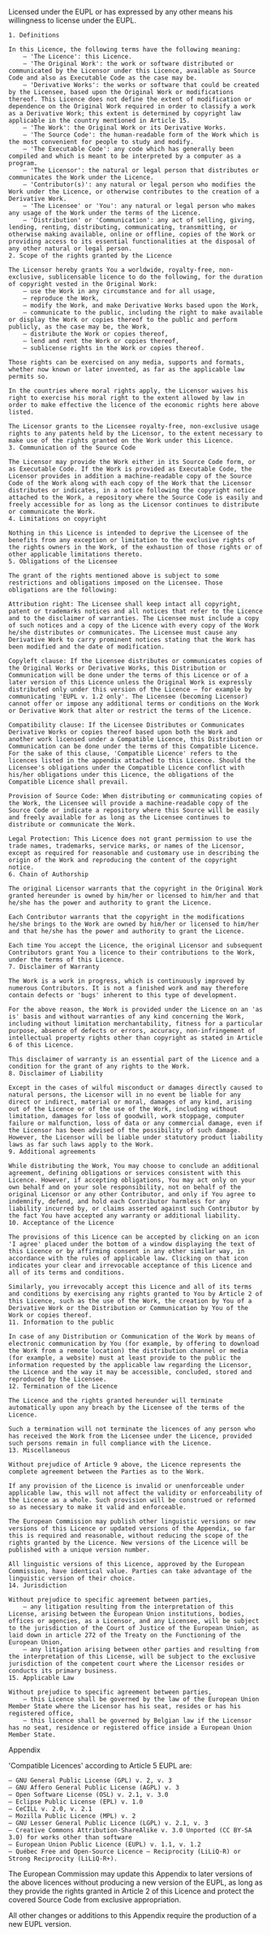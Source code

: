 Licensed under the EUPL
or has expressed by any other means his willingness to license under the EUPL.

    1. Definitions

    In this Licence, the following terms have the following meaning:
        — 'The Licence': this Licence.
        — 'The Original Work': the work or software distributed or communicated by the Licensor under this Licence, available as Source Code and also as Executable Code as the case may be.
        — 'Derivative Works': the works or software that could be created by the Licensee, based upon the Original Work or modifications thereof. This Licence does not define the extent of modification or dependence on the Original Work required in order to classify a work as a Derivative Work; this extent is determined by copyright law applicable in the country mentioned in Article 15.
        — 'The Work': the Original Work or its Derivative Works.
        — 'The Source Code': the human-readable form of the Work which is the most convenient for people to study and modify.
        — 'The Executable Code': any code which has generally been compiled and which is meant to be interpreted by a computer as a program.
        — 'The Licensor': the natural or legal person that distributes or communicates the Work under the Licence.
        — 'Contributor(s)': any natural or legal person who modifies the Work under the Licence, or otherwise contributes to the creation of a Derivative Work.
        — 'The Licensee' or 'You': any natural or legal person who makes any usage of the Work under the terms of the Licence.
        — 'Distribution' or 'Communication': any act of selling, giving, lending, renting, distributing, communicating, transmitting, or otherwise making available, online or offline, copies of the Work or providing access to its essential functionalities at the disposal of any other natural or legal person.
    2. Scope of the rights granted by the Licence

    The Licensor hereby grants You a worldwide, royalty-free, non-exclusive, sublicensable licence to do the following, for the duration of copyright vested in the Original Work:
        — use the Work in any circumstance and for all usage,
        — reproduce the Work,
        — modify the Work, and make Derivative Works based upon the Work,
        — communicate to the public, including the right to make available or display the Work or copies thereof to the public and perform publicly, as the case may be, the Work,
        — distribute the Work or copies thereof,
        — lend and rent the Work or copies thereof,
        — sublicense rights in the Work or copies thereof.

    Those rights can be exercised on any media, supports and formats, whether now known or later invented, as far as the applicable law permits so.

    In the countries where moral rights apply, the Licensor waives his right to exercise his moral right to the extent allowed by law in order to make effective the licence of the economic rights here above listed.

    The Licensor grants to the Licensee royalty-free, non-exclusive usage rights to any patents held by the Licensor, to the extent necessary to make use of the rights granted on the Work under this Licence.
    3. Communication of the Source Code

    The Licensor may provide the Work either in its Source Code form, or as Executable Code. If the Work is provided as Executable Code, the Licensor provides in addition a machine-readable copy of the Source Code of the Work along with each copy of the Work that the Licensor distributes or indicates, in a notice following the copyright notice attached to the Work, a repository where the Source Code is easily and freely accessible for as long as the Licensor continues to distribute or communicate the Work.
    4. Limitations on copyright

    Nothing in this Licence is intended to deprive the Licensee of the benefits from any exception or limitation to the exclusive rights of the rights owners in the Work, of the exhaustion of those rights or of other applicable limitations thereto.
    5. Obligations of the Licensee

    The grant of the rights mentioned above is subject to some restrictions and obligations imposed on the Licensee. Those obligations are the following:

    Attribution right: The Licensee shall keep intact all copyright, patent or trademarks notices and all notices that refer to the Licence and to the disclaimer of warranties. The Licensee must include a copy of such notices and a copy of the Licence with every copy of the Work he/she distributes or communicates. The Licensee must cause any Derivative Work to carry prominent notices stating that the Work has been modified and the date of modification.

    Copyleft clause: If the Licensee distributes or communicates copies of the Original Works or Derivative Works, this Distribution or Communication will be done under the terms of this Licence or of a later version of this Licence unless the Original Work is expressly distributed only under this version of the Licence — for example by communicating 'EUPL v. 1.2 only'. The Licensee (becoming Licensor) cannot offer or impose any additional terms or conditions on the Work or Derivative Work that alter or restrict the terms of the Licence.

    Compatibility clause: If the Licensee Distributes or Communicates Derivative Works or copies thereof based upon both the Work and another work licensed under a Compatible Licence, this Distribution or Communication can be done under the terms of this Compatible Licence. For the sake of this clause, 'Compatible Licence' refers to the licences listed in the appendix attached to this Licence. Should the Licensee's obligations under the Compatible Licence conflict with his/her obligations under this Licence, the obligations of the Compatible Licence shall prevail.

    Provision of Source Code: When distributing or communicating copies of the Work, the Licensee will provide a machine-readable copy of the Source Code or indicate a repository where this Source will be easily and freely available for as long as the Licensee continues to distribute or communicate the Work.

    Legal Protection: This Licence does not grant permission to use the trade names, trademarks, service marks, or names of the Licensor, except as required for reasonable and customary use in describing the origin of the Work and reproducing the content of the copyright notice.
    6. Chain of Authorship

    The original Licensor warrants that the copyright in the Original Work granted hereunder is owned by him/her or licensed to him/her and that he/she has the power and authority to grant the Licence.

    Each Contributor warrants that the copyright in the modifications he/she brings to the Work are owned by him/her or licensed to him/her and that he/she has the power and authority to grant the Licence.

    Each time You accept the Licence, the original Licensor and subsequent Contributors grant You a licence to their contributions to the Work, under the terms of this Licence.
    7. Disclaimer of Warranty

    The Work is a work in progress, which is continuously improved by numerous Contributors. It is not a finished work and may therefore contain defects or 'bugs' inherent to this type of development.

    For the above reason, the Work is provided under the Licence on an 'as is' basis and without warranties of any kind concerning the Work, including without limitation merchantability, fitness for a particular purpose, absence of defects or errors, accuracy, non-infringement of intellectual property rights other than copyright as stated in Article 6 of this Licence.

    This disclaimer of warranty is an essential part of the Licence and a condition for the grant of any rights to the Work.
    8. Disclaimer of Liability

    Except in the cases of wilful misconduct or damages directly caused to natural persons, the Licensor will in no event be liable for any direct or indirect, material or moral, damages of any kind, arising out of the Licence or of the use of the Work, including without limitation, damages for loss of goodwill, work stoppage, computer failure or malfunction, loss of data or any commercial damage, even if the Licensor has been advised of the possibility of such damage. However, the Licensor will be liable under statutory product liability laws as far such laws apply to the Work.
    9. Additional agreements

    While distributing the Work, You may choose to conclude an additional agreement, defining obligations or services consistent with this Licence. However, if accepting obligations, You may act only on your own behalf and on your sole responsibility, not on behalf of the original Licensor or any other Contributor, and only if You agree to indemnify, defend, and hold each Contributor harmless for any liability incurred by, or claims asserted against such Contributor by the fact You have accepted any warranty or additional liability.
    10. Acceptance of the Licence

    The provisions of this Licence can be accepted by clicking on an icon 'I agree' placed under the bottom of a window displaying the text of this Licence or by affirming consent in any other similar way, in accordance with the rules of applicable law. Clicking on that icon indicates your clear and irrevocable acceptance of this Licence and all of its terms and conditions.

    Similarly, you irrevocably accept this Licence and all of its terms and conditions by exercising any rights granted to You by Article 2 of this Licence, such as the use of the Work, the creation by You of a Derivative Work or the Distribution or Communication by You of the Work or copies thereof.
    11. Information to the public

    In case of any Distribution or Communication of the Work by means of electronic communication by You (for example, by offering to download the Work from a remote location) the distribution channel or media (for example, a website) must at least provide to the public the information requested by the applicable law regarding the Licensor, the Licence and the way it may be accessible, concluded, stored and reproduced by the Licensee.
    12. Termination of the Licence

    The Licence and the rights granted hereunder will terminate automatically upon any breach by the Licensee of the terms of the Licence.

    Such a termination will not terminate the licences of any person who has received the Work from the Licensee under the Licence, provided such persons remain in full compliance with the Licence.
    13. Miscellaneous

    Without prejudice of Article 9 above, the Licence represents the complete agreement between the Parties as to the Work.

    If any provision of the Licence is invalid or unenforceable under applicable law, this will not affect the validity or enforceability of the Licence as a whole. Such provision will be construed or reformed so as necessary to make it valid and enforceable.

    The European Commission may publish other linguistic versions or new versions of this Licence or updated versions of the Appendix, so far this is required and reasonable, without reducing the scope of the rights granted by the Licence. New versions of the Licence will be published with a unique version number.

    All linguistic versions of this Licence, approved by the European Commission, have identical value. Parties can take advantage of the linguistic version of their choice.
    14. Jurisdiction

    Without prejudice to specific agreement between parties,
        — any litigation resulting from the interpretation of this License, arising between the European Union institutions, bodies, offices or agencies, as a Licensor, and any Licensee, will be subject to the jurisdiction of the Court of Justice of the European Union, as laid down in article 272 of the Treaty on the Functioning of the European Union,
        — any litigation arising between other parties and resulting from the interpretation of this License, will be subject to the exclusive jurisdiction of the competent court where the Licensor resides or conducts its primary business.
    15. Applicable Law

    Without prejudice to specific agreement between parties,
        — this Licence shall be governed by the law of the European Union Member State where the Licensor has his seat, resides or has his registered office,
        — this licence shall be governed by Belgian law if the Licensor has no seat, residence or registered office inside a European Union Member State.

Appendix

'Compatible Licences' according to Article 5 EUPL are:

    — GNU General Public License (GPL) v. 2, v. 3
    — GNU Affero General Public License (AGPL) v. 3
    — Open Software License (OSL) v. 2.1, v. 3.0
    — Eclipse Public License (EPL) v. 1.0
    — CeCILL v. 2.0, v. 2.1
    — Mozilla Public Licence (MPL) v. 2
    — GNU Lesser General Public Licence (LGPL) v. 2.1, v. 3
    — Creative Commons Attribution-ShareAlike v. 3.0 Unported (CC BY-SA 3.0) for works other than software
    — European Union Public Licence (EUPL) v. 1.1, v. 1.2
    — Québec Free and Open-Source Licence — Reciprocity (LiLiQ-R) or Strong Reciprocity (LiLiQ-R+).

The European Commission may update this Appendix to later versions of the above licences without producing a new version of the EUPL, as long as they provide the rights granted in Article 2 of this Licence and protect the covered Source Code from exclusive appropriation.

All other changes or additions to this Appendix require the production of a new EUPL version. 